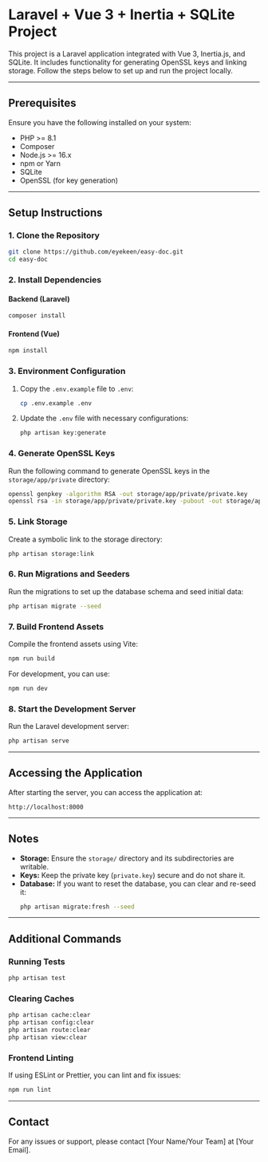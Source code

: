 
# Laravel + Vue 3 + Inertia + SQLite Project

This project is a Laravel application integrated with Vue 3, Inertia.js, and SQLite. It includes functionality for generating OpenSSL keys and linking storage. Follow the steps below to set up and run the project locally.

---

## Prerequisites

Ensure you have the following installed on your system:
- PHP >= 8.1
- Composer
- Node.js >= 16.x
- npm or Yarn
- SQLite
- OpenSSL (for key generation)

---

## Setup Instructions

### 1. Clone the Repository
```bash
git clone https://github.com/eyekeen/easy-doc.git
cd easy-doc
```

### 2. Install Dependencies
#### Backend (Laravel)
```bash
composer install
```

#### Frontend (Vue)
```bash
npm install
```

### 3. Environment Configuration
1. Copy the `.env.example` file to `.env`:
   ```bash
   cp .env.example .env
   ```

2. Update the `.env` file with necessary configurations:
     ```bash
     php artisan key:generate
     ```

### 4. Generate OpenSSL Keys
Run the following command to generate OpenSSL keys in the `storage/app/private` directory:
```bash
openssl genpkey -algorithm RSA -out storage/app/private/private.key
openssl rsa -in storage/app/private/private.key -pubout -out storage/app/private/public.key
```

### 5. Link Storage
Create a symbolic link to the storage directory:
```bash
php artisan storage:link
```

### 6. Run Migrations and Seeders
Run the migrations to set up the database schema and seed initial data:
```bash
php artisan migrate --seed
```

### 7. Build Frontend Assets
Compile the frontend assets using Vite:
```bash
npm run build
```
For development, you can use:
```bash
npm run dev
```

### 8. Start the Development Server
Run the Laravel development server:
```bash
php artisan serve
```

---

## Accessing the Application

After starting the server, you can access the application at:
```
http://localhost:8000
```

---

## Notes

- **Storage:** Ensure the `storage/` directory and its subdirectories are writable.
- **Keys:** Keep the private key (`private.key`) secure and do not share it.
- **Database:** If you want to reset the database, you can clear and re-seed it:
  ```bash
  php artisan migrate:fresh --seed
  ```

---

## Additional Commands

### Running Tests
```bash
php artisan test
```

### Clearing Caches
```bash
php artisan cache:clear
php artisan config:clear
php artisan route:clear
php artisan view:clear
```

### Frontend Linting
If using ESLint or Prettier, you can lint and fix issues:
```bash
npm run lint
```

---

## Contact

For any issues or support, please contact [Your Name/Your Team] at [Your Email].
